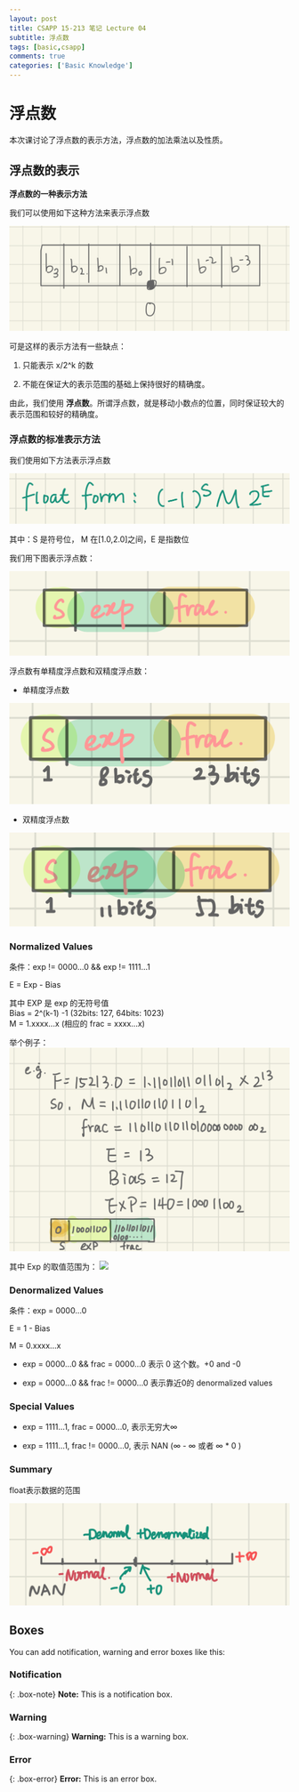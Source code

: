 ```yaml
---
layout: post
title: CSAPP 15-213 笔记 Lecture 04
subtitle: 浮点数
tags: [basic,csapp]
comments: true
categories: ['Basic Knowledge']
---
```

# 浮点数

本次课讨论了浮点数的表示方法，浮点数的加法乘法以及性质。

## 浮点数的表示

**浮点数的一种表示方法**

我们可以使用如下这种方法来表示浮点数

![浮点数的表示](/assets/img/blog/float_representation_1.JPG)

可是这样的表示方法有一些缺点：
1. 只能表示 x/2^k 的数

2. 不能在保证大的表示范围的基础上保持很好的精确度。

由此，我们使用 **浮点数**。所谓浮点数，就是移动小数点的位置，同时保证较大的表示范围和较好的精确度。

### 浮点数的标准表示方法

我们使用如下方法表示浮点数

![浮点数的公式](/assets/img/blog/float_form.JPG)

其中：S 是符号位， M 在\[1.0,2.0]之间，E 是指数位

我们用下图表示浮点数：

![浮点数图示](/assets/img/blog/float_representation_2.JPG)

浮点数有单精度浮点数和双精度浮点数：

* 单精度浮点数

![](/assets/img/blog/float_representation_3.JPG)

* 双精度浮点数

![](/assets/img/blog/double_representation.JPG)

### Normalized Values

条件：exp != 0000...0 && exp != 1111...1

E = Exp - Bias  

其中 EXP 是 exp 的无符号值  
Bias = 2^(k-1) -1 (32bits: 127, 64bits: 1023)  
M = 1.xxxx...x (相应的 frac = xxxx...x)  

举个例子：
![](/assets/img/blog/float_example_1.JPG)

其中 Exp 的取值范围为：
![](/assets/img/blog/float_exp_range.JPG)

### Denormalized Values

条件：exp = 0000...0

E = 1 - Bias

M = 0.xxxx...x

* exp = 0000...0 && frac = 0000...0 表示 0 这个数。+0 and -0

* exp = 0000...0 && frac != 0000...0 表示靠近0的 denormalized values

### Special Values

* exp = 1111...1, frac = 0000...0, 表示无穷大∞

* exp = 1111...1, frac != 0000...0, 表示 NAN (∞ - ∞ 或者 ∞ * 0 )

### Summary 

float表示数据的范围

![](/assets/img/blog/float_num_range.JPG)


## Boxes
You can add notification, warning and error boxes like this:

### Notification

{: .box-note}
**Note:** This is a notification box.

### Warning

{: .box-warning}
**Warning:** This is a warning box.

### Error

{: .box-error}
**Error:** This is an error box.

